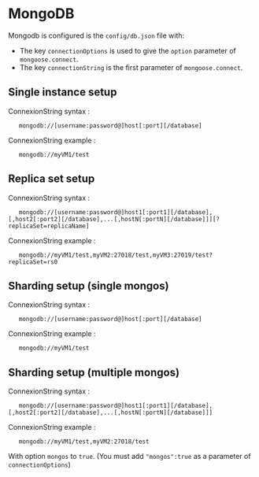 # MongoDB

Mongodb is configured is the `config/db.json` file with:

- The key `connectionOptions` is used to give the `option` parameter of `mongoose.connect`.
- The key `connectionString` is the first parameter of `mongoose.connect`.

## Single instance setup

ConnexionString syntax :

       mongodb://[username:password@]host[:port][/database]

ConnexionString example :

       mongodb://myVM1/test

## Replica set setup

ConnexionString syntax :

       mongodb://[username:password@]host1[:port1][/database],[,host2[:port2][/database],...[,hostN[:portN][/database]]][?replicaSet=replicaName]

ConnexionString example :

       mongodb://myVM1/test,myVM2:27018/test,myVM3:27019/test?replicaSet=rs0

## Sharding setup (single mongos)

ConnexionString syntax :

       mongodb://[username:password@]host[:port][/database]

ConnexionString example :

       mongodb://myVM1/test


## Sharding setup (multiple mongos)

ConnexionString syntax :

       mongodb://[username:password@]host1[:port1][/database],[,host2[:port2][/database],...[,hostN[:portN][/database]]]

ConnexionString example :

       mongodb://myVM1/test,myVM2:27018/test

With option `mongos` to `true`. (You must add `"mongos":true` as a parameter of `connectionOptions`)
